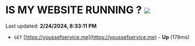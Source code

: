 # IS MY WEBSITE RUNNING ? [![](https://img.shields.io/static/v1?label=Sponsor&message=%E2%9D%A4&logo=GitHub&color=%23fe8e86)](https://github.com/sponsors/<username>)

Last updated: **2/24/2024, 8:33:11 PM**

- `GET` [https://youssefservice.me](https://youssefservice.me) - **Up** (178ms)
